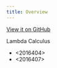 ```yaml
---
title: Overview
---
```


[View it on GitHub](https://github.com/theNerd247/zettelkasten)

Lambda Calculus
  * <2016404> 
  * <2016407>
